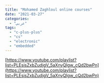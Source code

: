```yaml
---
title: "Mohamed Zaghloul online courses"
date: "2021-03-27"
categories:
  - "عربي"
tags:
  - "c-plus-plus"
  - "cs"
  - "electronic"
  - "embedded"
---
```


[https://www.youtube.com/playlist?list=PLEsisZxbZudjgV_5aXnyQIgw_cQd2bwPn](https://www.youtube.com/playlist?list=PLEsisZxbZudjgV_5aXnyQIgw_cQd2bwPn)

